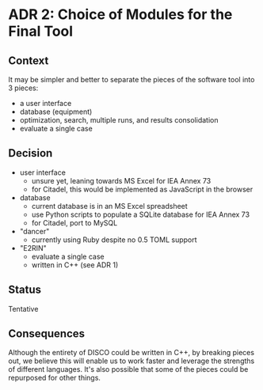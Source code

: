 # ADR 2: Choice of Modules for the Final Tool

## Context

It may be simpler and better to separate the pieces of the software tool into 3 pieces:

- a user interface
- database (equipment)
- optimization, search, multiple runs, and results consolidation
- evaluate a single case


## Decision

- user interface
    - unsure yet, leaning towards MS Excel for IEA Annex 73
    - for Citadel, this would be implemented as JavaScript in the browser
- database
    - current database is in an MS Excel spreadsheet
    - use Python scripts to populate a SQLite database for IEA Annex 73
    - for Citadel, port to MySQL
- "dancer"
    - currently using Ruby despite no 0.5 TOML support
- "E2RIN"
    - evaluate a single case
    - written in C++ (see ADR 1)


## Status

Tentative


## Consequences

Although the entirety of DISCO could be written in C++, by breaking pieces out, we believe this will enable us to work faster and leverage the strengths of different languages.
It's also possible that some of the pieces could be repurposed for other things.
